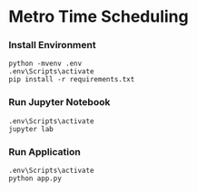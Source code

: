 # Metro Time Scheduling

### Install Environment

```
python -mvenv .env
.env\Scripts\activate
pip install -r requirements.txt
```

### Run Jupyter Notebook

```
.env\Scripts\activate
jupyter lab
```

### Run Application

```
.env\Scripts\activate
python app.py
```
